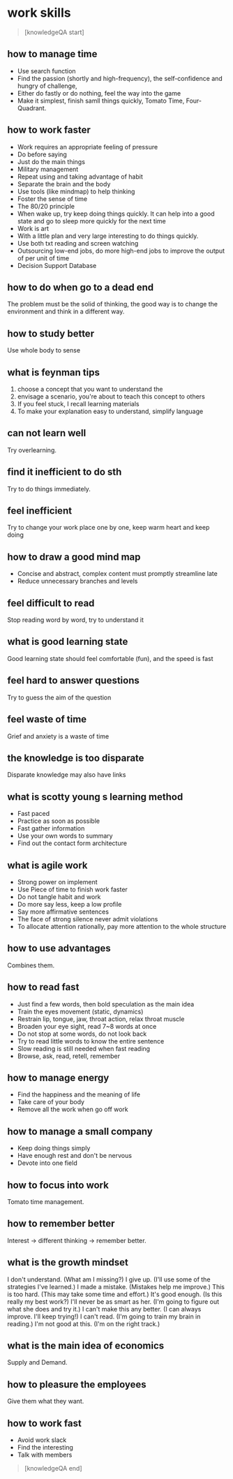 # work skills


> [knowledgeQA start]

## how to manage time
* Use search function
* Find the passion (shortly and high-frequency), the self-confidence and hungry of challenge,
* Either do fastly or do nothing, feel the way into the game
* Make it simplest, finish samll things quickly, Tomato Time, Four-Quadrant.

## how to work faster
* Work requires an appropriate feeling of pressure
* Do before saying
* Just do the main things
* Military management
* Repeat using and taking advantage of habit
* Separate the brain and the body
* Use tools (like mindmap) to help thinking
* Foster the sense of time
* The 80/20 principle
* When wake up, try keep doing things quickly. It can help into a good state and go to sleep more quickly for the next time
* Work is art
* With a little plan and very large interesting to do things quickly.
* Use both txt reading and screen watching
* Outsourcing low-end jobs, do more high-end jobs to improve the output of per unit of time
* Decision Support Database

## how to do when go to a dead end
The problem must be the solid of thinking, the good way is to change the environment and think in a different way.

## how to study better
Use whole body to sense

## what is feynman tips
1. choose a concept that you want to understand the
2. envisage a scenario, you're about to teach this concept to others
3. If you feel stuck, I recall learning materials
4. To make your explanation easy to understand, simplify language

## can not learn well
Try overlearning.

## find it inefficient to do sth
Try to do things immediately.

## feel inefficient
Try to change your work place one by one, keep warm heart and keep doing

## how to draw a good mind map
* Concise and abstract, complex content must promptly streamline late
* Reduce unnecessary branches and levels

## feel difficult to read
Stop reading word by word, try to understand it

## what is good learning state
Good learning state should feel comfortable (fun), and the speed is fast

## feel hard to answer questions
Try to guess the aim of the question

## feel waste of time
Grief and anxiety is a waste of time

## the knowledge is too disparate
Disparate knowledge may also have links

## what is scotty young s learning method
* Fast paced
* Practice as soon as possible
* Fast gather information
* Use your own words to summary
* Find out the contact form architecture

## what is agile work
* Strong power on implement
* Use Piece of time to finish work faster
* Do not tangle habit and work
* Do more say less, keep a low profile
* Say more affirmative sentences
* The face of strong silence never admit violations
* To allocate attention rationally, pay more attention to the whole structure

## how to use advantages
Combines them.

## how to read fast
* Just find a few words, then bold speculation as the main idea
* Train the eyes movement (static, dynamics)
* Restrain lip, tongue, jaw, throat action, relax throat muscle
* Broaden your eye sight, read 7~8 words at once
* Do not stop at some words, do not look back
* Try to read little words to know the entire sentence
* Slow reading is still needed when fast reading
* Browse, ask, read, retell, remember

## how to manage energy
* Find the happiness and the meaning of life
* Take care of your body
* Remove all the work when go off work

## how to manage a small company
* Keep doing things simply
* Have enough rest and don't be nervous
* Devote into one field

## how to focus into work
Tomato time management.

## how to remember better
Interest -> different thinking -> remember better.

## what is the growth mindset
I don't understand. (What am I missing?)
I give up. (I'll use some of the strategies I've learned.)
I made a mistake. (Mistakes help me improve.)
This is too hard. (This may take some time and effort.)
It's good enough. (Is this really my best work?)
I'll never be as smart as her.  (I'm going to figure out what she does and try it.)
I can't make this any better. (I can always improve. I'll keep trying!)
I can't read. (I'm going to train my brain in reading.)
I'm not good at this. (I'm on the right track.)

## what is the main idea of economics
Supply and Demand.

## how to pleasure the employees
Give them what they want.

## how to work fast
* Avoid work slack
* Find the interesting
* Talk with members

> [knowledgeQA end]
